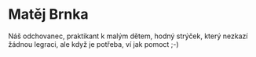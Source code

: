 
# Matěj Brnka

Náš odchovanec, praktikant k malým dětem, hodný strýček, který nezkazí žádnou legraci, ale když je potřeba, ví jak pomoct ;-)
